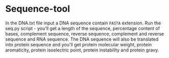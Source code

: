 # Sequence-tool
In the DNA.txt file input a DNA sequence contain `FASTA` extension. Run the seq.py script - you'll get a length of the sequence, percentage content of bases, complement sequence, reverse sequence, complement and reverse sequence and RNA sequence. The DNA sequence will also be translated into protein sequence and you'll get protein molecular weight, protein aromaticity, protein isoelectric point, protein instability and protein gravy.
